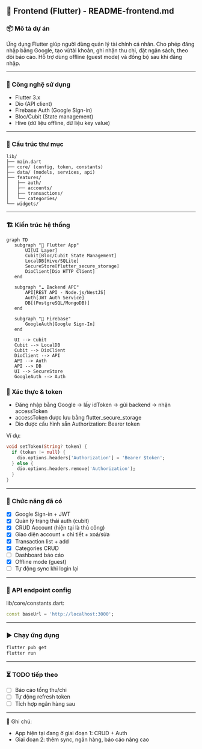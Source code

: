 ## 📱 Frontend (Flutter) - README-frontend.md

### 📦 Mô tả dự án
Ứng dụng Flutter giúp người dùng quản lý tài chính cá nhân. Cho phép đăng nhập bằng Google, tạo ví/tài khoản, ghi nhận thu chi, đặt ngân sách, theo dõi báo cáo. Hỗ trợ dùng offline (guest mode) và đồng bộ sau khi đăng nhập.

---

### 🚀 Công nghệ sử dụng
- Flutter 3.x
- Dio (API client)
- Firebase Auth (Google Sign-in)
- Bloc/Cubit (State management)
- Hive (dữ liệu offline, dữ liệu key value)

---

### 📁 Cấu trúc thư mục
```
lib/
├── main.dart
├── core/ (config, token, constants)
├── data/ (models, services, api)
├── features/
│   ├── auth/
│   ├── accounts/
│   ├── transactions/
│   └── categories/
└── widgets/
```

---

### 🏗️ Kiến trúc hệ thống
 ```mermaid
graph TD
    subgraph "📱 Flutter App"
        UI[UI Layer]
        Cubit[Bloc/Cubit State Management]
        LocalDB[Hive/SQLite]
        SecureStore[flutter_secure_storage]
        DioClient[Dio HTTP Client]
    end

    subgraph "☁️ Backend API"
        API[REST API - Node.js/NestJS]
        Auth[JWT Auth Service]
        DB[(PostgreSQL/MongoDB)]
    end

    subgraph "🔹 Firebase"
        GoogleAuth[Google Sign-In]
    end

    UI --> Cubit
    Cubit --> LocalDB
    Cubit --> DioClient
    DioClient --> API
    API --> Auth
    API --> DB
    UI --> SecureStore
    GoogleAuth --> Auth
```
### 🔐 Xác thực & token
- Đăng nhập bằng Google → lấy idToken → gửi backend → nhận accessToken
- accessToken được lưu bằng flutter_secure_storage
- Dio được cấu hình sẵn Authorization: Bearer token

Ví dụ:
```dart
void setToken(String? token) {
  if (token != null) {
    dio.options.headers['Authorization'] = 'Bearer $token';
  } else {
    dio.options.headers.remove('Authorization');
  }
}
```

---

### 📱 Chức năng đã có
- [x] Google Sign-in + JWT
- [x] Quản lý trạng thái auth (cubit)
- [x] CRUD Account (hiện tại là thủ công)
- [x] Giao diện account + chi tiết + xoá/sửa
- [x] Transaction list + add
- [x] Categories CRUD
- [ ] Dashboard báo cáo
- [x] Offline mode (guest)
- [ ] Tự động sync khi login lại

---

### 📡 API endpoint config
lib/core/constants.dart:
```dart
const baseUrl = 'http://localhost:3000';
```

---

### ▶️ Chạy ứng dụng
```bash
flutter pub get
flutter run
```

---

### ⏳ TODO tiếp theo
- [ ] Báo cáo tổng thu/chi
- [ ] Tự động refresh token
- [ ] Tích hợp ngân hàng sau

---

📌 Ghi chú:
- App hiện tại đang ở giai đoạn 1: CRUD + Auth
- Giai đoạn 2: thêm sync, ngân hàng, báo cáo nâng cao


